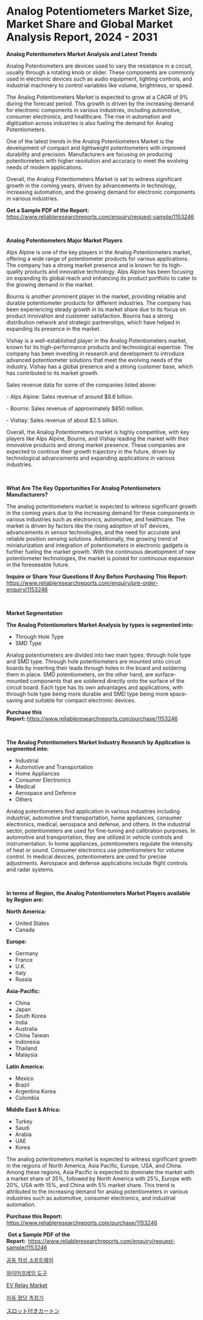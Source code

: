 <p><h1>Analog Potentiometers Market Size, Market Share and Global Market Analysis Report, 2024 - 2031</h1></p><p><strong>Analog Potentiometers Market Analysis and Latest Trends</strong></p>
<p><p>Analog Potentiometers are devices used to vary the resistance in a circuit, usually through a rotating knob or slider. These components are commonly used in electronic devices such as audio equipment, lighting controls, and industrial machinery to control variables like volume, brightness, or speed.</p><p>The Analog Potentiometers Market is expected to grow at a CAGR of 9% during the forecast period. This growth is driven by the increasing demand for electronic components in various industries, including automotive, consumer electronics, and healthcare. The rise in automation and digitization across industries is also fueling the demand for Analog Potentiometers.</p><p>One of the latest trends in the Analog Potentiometers Market is the development of compact and lightweight potentiometers with improved durability and precision. Manufacturers are focusing on producing potentiometers with higher resolution and accuracy to meet the evolving needs of modern applications.</p><p>Overall, the Analog Potentiometers Market is set to witness significant growth in the coming years, driven by advancements in technology, increasing automation, and the growing demand for electronic components in various industries.</p></p>
<p><strong>Get a Sample PDF of the Report:&nbsp;</strong> <a href="https://www.reliableresearchreports.com/enquiry/request-sample/1153246">https://www.reliableresearchreports.com/enquiry/request-sample/1153246</a></p>
<p>&nbsp;</p>
<p><strong>Analog Potentiometers Major Market Players</strong></p>
<p><p>Alps Alpine is one of the key players in the Analog Potentiometers market, offering a wide range of potentiometer products for various applications. The company has a strong market presence and is known for its high-quality products and innovative technology. Alps Alpine has been focusing on expanding its global reach and enhancing its product portfolio to cater to the growing demand in the market.</p><p>Bourns is another prominent player in the market, providing reliable and durable potentiometer products for different industries. The company has been experiencing steady growth in its market share due to its focus on product innovation and customer satisfaction. Bourns has a strong distribution network and strategic partnerships, which have helped in expanding its presence in the market.</p><p>Vishay is a well-established player in the Analog Potentiometers market, known for its high-performance products and technological expertise. The company has been investing in research and development to introduce advanced potentiometer solutions that meet the evolving needs of the industry. Vishay has a global presence and a strong customer base, which has contributed to its market growth.</p><p>Sales revenue data for some of the companies listed above:</p><p>- Alps Alpine: Sales revenue of around $8.6 billion.</p><p>- Bourns: Sales revenue of approximately $850 million.</p><p>- Vishay: Sales revenue of about $2.5 billion.</p><p>Overall, the Analog Potentiometers market is highly competitive, with key players like Alps Alpine, Bourns, and Vishay leading the market with their innovative products and strong market presence. These companies are expected to continue their growth trajectory in the future, driven by technological advancements and expanding applications in various industries.</p></p>
<p>&nbsp;</p>
<p><strong>What Are The Key Opportunities For Analog Potentiometers Manufacturers?</strong></p>
<p><p>The analog potentiometers market is expected to witness significant growth in the coming years due to the increasing demand for these components in various industries such as electronics, automotive, and healthcare. The market is driven by factors like the rising adoption of IoT devices, advancements in sensor technologies, and the need for accurate and reliable position sensing solutions. Additionally, the growing trend of miniaturization and integration of potentiometers in electronic gadgets is further fueling the market growth. With the continuous development of new potentiometer technologies, the market is poised for continuous expansion in the foreseeable future.</p></p>
<p><strong>Inquire or Share Your Questions If Any Before Purchasing This Report:</strong> <a href="https://www.reliableresearchreports.com/enquiry/pre-order-enquiry/1153246">https://www.reliableresearchreports.com/enquiry/pre-order-enquiry/1153246</a></p>
<p>&nbsp;</p>
<p><strong>Market Segmentation</strong></p>
<p><strong>The Analog Potentiometers Market Analysis by types is segmented into:</strong></p>
<p><ul><li>Through Hole Type</li><li>SMD Type</li></ul></p>
<p><p>Analog potentiometers are divided into two main types: through hole type and SMD type. Through hole potentiometers are mounted onto circuit boards by inserting their leads through holes in the board and soldering them in place. SMD potentiometers, on the other hand, are surface-mounted components that are soldered directly onto the surface of the circuit board. Each type has its own advantages and applications, with through hole type being more durable and SMD type being more space-saving and suitable for compact electronic devices.</p></p>
<p><strong>Purchase this Report:&nbsp;</strong><a href="https://www.reliableresearchreports.com/purchase/1153246">https://www.reliableresearchreports.com/purchase/1153246</a></p>
<p>&nbsp;</p>
<p><strong>The Analog Potentiometers Market Industry Research by Application is segmented into:</strong></p>
<p><ul><li>Industrial</li><li>Automotive and Transportation</li><li>Home Appliances</li><li>Consumer Electronics</li><li>Medical</li><li>Aerospace and Defence</li><li>Others</li></ul></p>
<p><p>Analog potentiometers find application in various industries including industrial, automotive and transportation, home appliances, consumer electronics, medical, aerospace and defense, and others. In the industrial sector, potentiometers are used for fine-tuning and calibration purposes. In automotive and transportation, they are utilized in vehicle controls and instrumentation. In home appliances, potentiometers regulate the intensity of heat or sound. Consumer electronics use potentiometers for volume control. In medical devices, potentiometers are used for precise adjustments. Aerospace and defense applications include flight controls and radar systems.</p></p>
<p>&nbsp;</p>
<p><strong>In terms of Region, the Analog Potentiometers Market Players available by Region are:</strong></p>
<p>
    <p> <strong> North America: </strong>
        <ul>
            <li>United States</li>
            <li>Canada</li>
        </ul>
        </p> 
    <p> <strong> Europe: </strong>
        <ul>
            <li>Germany</li>
            <li>France</li>
            <li>U.K.</li>
            <li>Italy</li>
            <li>Russia</li>
        </ul>
        </p> 
    <p> <strong> Asia-Pacific: </strong>
        <ul>
            <li>China</li>
            <li>Japan</li>
            <li>South Korea</li>
            <li>India</li>
            <li>Australia</li>
            <li>China Taiwan</li>
            <li>Indonesia</li>
            <li>Thailand</li>
            <li>Malaysia</li>
        </ul>
        </p> 
    <p> <strong> Latin America: </strong>
        <ul>
            <li>Mexico</li>
            <li>Brazil</li>
            <li>Argentina Korea</li>
            <li>Colombia</li>
        </ul>
        </p> 
    <p> <strong> Middle East & Africa: </strong>
        <ul>
            <li>Turkey</li>
            <li>Saudi</li>
            <li>Arabia</li>
            <li>UAE</li>
            <li>Korea</li>
        </ul>
    </p>
    </p>
<p><p>The analog potentiometers market is expected to witness significant growth in the regions of North America, Asia Pacific, Europe, USA, and China. Among these regions, Asia Pacific is expected to dominate the market with a market share of 35%, followed by North America with 25%, Europe with 20%, USA with 15%, and China with 5% market share. This trend is attributed to the increasing demand for analog potentiometers in various industries such as automotive, consumer electronics, and industrial automation.</p></p>
<p><strong>Purchase this Report: </strong><a href="https://www.reliableresearchreports.com/purchase/1153246">https://www.reliableresearchreports.com/purchase/1153246</a></p>
<p>&nbsp;<strong>Get a Sample PDF of the Report:&nbsp;&nbsp;</strong><a href="https://www.reliableresearchreports.com/enquiry/request-sample/1153246">https://www.reliableresearchreports.com/enquiry/request-sample/1153246</a></p>
<p><strong></strong></p>
<p><p><a href="https://github.com/TrevorKruvalis5678/Market-Research-Report-List-1/blob/main/10883369606.md">공동 작성 소프트웨어</a></p><p><a href="https://github.com/lzuwsfreyoq70/Market-Research-Report-List-1/blob/main/79345429605.md">와이어프레임 도구</a></p><p><a href="https://github.com/beatblasta/Market-Research-Report-List-2/blob/main/ev-relay-market.md">EV Relay Market</a></p><p><a href="https://medium.com/@marielesch2023/%EC%9E%90%EB%8F%99%ED%98%88%EB%8B%B9%EC%B8%A1%EC%A0%95%EA%B8%B0-%EC%8B%9C%EC%9E%A5-%EC%84%B1%EA%B3%B5%EC%A0%81%EC%9D%B8-%EB%B9%84%EC%A6%88%EB%8B%88%EC%8A%A4-%EC%A0%84%EB%9E%B5%EC%9D%98-%EC%97%B4%EC%87%A0-2031%EB%85%84%EA%B9%8C%EC%A7%80%EC%9D%98-%EC%98%88%EC%B8%A1-3a8236d3b9c3">자동 혈당 측정기</a></p><p><a href="https://github.com/avwofrml53535/Market-Research-Report-List-1/blob/main/246607110306.md">スロット付きカートン</a></p></p>